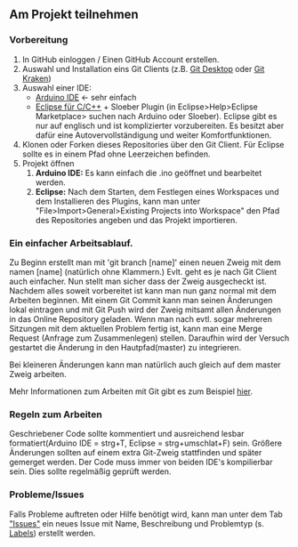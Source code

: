 ## Am Projekt teilnehmen

### Vorbereitung

  1. In GitHub einloggen / Einen GitHub Account erstellen. 
  1. Auswahl und Installation eins Git Clients (z.B. [Git Desktop](https://desktop.github.com/) oder [Git Kraken](https://www.gitkraken.com/))
  2. Auswahl einer IDE:
      - [Arduino IDE](https://www.arduino.cc/en/main/software) <- sehr einfach
      - [Eclipse für C/C++](https://www.eclipse.org/downloads/packages/) + Sloeber Plugin (in Eclipse>Help>Eclipse Marketplace> suchen nach Arduino oder Sloeber). Eclipse gibt es nur auf englisch und ist komplizierter vorzubereiten. Es besitzt aber dafür eine Autovervollständigung und weiter Komfortfunktionen.
  3. Klonen oder Forken dieses Repositories über den Git Client. Für Eclipse sollte es in einem Pfad ohne Leerzeichen befinden.  
  4. Projekt öffnen 
      1. <b>Arduino IDE:</b> Es kann einfach die .ino geöffnet und bearbeitet werden.   
      2. <b>Eclipse:</b> Nach dem Starten, dem Festlegen eines Workspaces und dem Installieren des Plugins, kann man unter "File>Import>General>Existing Projects into Workspace" den Pfad des Repositories angeben und das Projekt importieren.

### Ein einfacher Arbeitsablauf.

  Zu Beginn erstellt man mit 'git branch [name]' einen neuen Zweig mit dem namen [name] (natürlich ohne Klammern.)
  Evlt. geht es je nach Git Client auch einfacher. Nun stellt man sicher dass der Zweig ausgecheckt ist.
  Nachdem alles soweit vorbereitet ist kann man nun ganz normal mit dem Arbeiten beginnen. 
  Mit einem Git Commit kann man seinen Änderungen lokal eintragen und mit Git Push wird der Zweig mitsamt allen Änderungen in das Online Repository geladen.
  Wenn man nach evtl. sogar mehreren Sitzungen mit dem aktuellen Problem fertig ist, kann man eine Merge Request (Anfrage zum Zusammenlegen) stellen. Daraufhin wird der Versuch gestartet die Änderung in den Hautpfad(master) zu integrieren.
  
  Bei kleineren Änderungen kann man natürlich auch gleich auf dem master Zweig arbeiten.
  
  Mehr Informationen zum Arbeiten mit Git gibt es zum Beispiel [hier](https://rogerdudler.github.io/git-guide/index.de.html).
  
### Regeln zum Arbeiten

Geschriebener Code sollte kommentiert und ausreichend lesbar formatiert(Arduino IDE = strg+T, Eclipse = strg+umschlat+F) sein.
Größere Änderungen sollten auf einem extra Git-Zweig stattfinden und später gemerget werden.
Der Code muss immer von beiden IDE's kompilierbar sein. Dies sollte regelmäßig geprüft werden.

### Probleme/Issues

Falls Probleme auftreten oder Hilfe benötigt wird, kann man unter dem Tab ["Issues"](https://github.com/LitschiW/LimitedStepperMotor/issues) ein neues Issue mit Name, Beschreibung und Problemtyp (s. [Labels](https://github.com/LitschiW/LimitedStepperMotor/labels)) erstellt werden.

  
